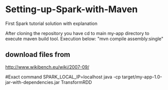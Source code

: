 # Setting-up-Spark-with-Maven
First Spark tutorial solution with explanation

After cloning the repository you have cd to main my-app directory to execute maven build tool.
Execution below:
"mvn compile assembly:single"

## download files from
http://www.wikibench.eu/wiki/2007-09/


#Exact command
SPARK_LOCAL_IP=localhost java -cp target/my-app-1.0-jar-with-dependencies.jar TransformRDD <file-name>
